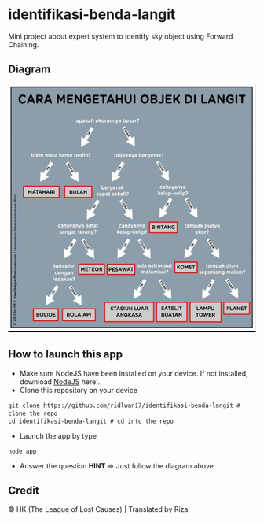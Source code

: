 # identifikasi-benda-langit

Mini project about expert system to identify sky object using Forward Chaining.

## Diagram

<img src="diagram/diagram.png" width="600px">

## How to launch this app

- Make sure NodeJS have been installed on your device. If not installed, download [NodeJS](https://www.nodejs.org) here!.
- Clone this repository on your device
```shell
git clone https://github.com/ridlwan17/identifikasi-benda-langit # clone the repo
cd identifikasi-benda-langit # cd into the repo
```
- Launch the app by type 
```shell
node app
```
- Answer the question
**HINT** => Just follow the diagram above

## Credit

&copy; HK (The League of Lost Causes) | Translated by Riza

